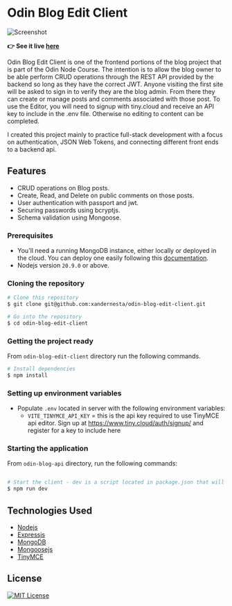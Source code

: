 # Odin Blog Edit Client

![Screenshot](./.jpg)



**:point_right: See it live [here](https://xandernesta.github.io/odin-blog-edit-client/)**

Odin Blog Edit Client is one of the frontend portions of the blog project that is part of the Odin Node Course. The intention is to allow the blog owner to be able perform CRUD operations through the REST API provided by the backend so long as they have the correct JWT. Anyone visiting the first site will be asked to sign in to verify they are the blog admin. From there they can create or manage posts and comments associated with those post. To use the Editor, you will need to signup with tiny.cloud and receive an API key to include in the .env file. Otherwise no editing to content can be completed.

I created this project mainly to practice full-stack development with a focus on authentication, JSON Web Tokens, and connecting different front ends to a backend api.

## Features

- CRUD operations on Blog posts.
- Create, Read, and Delete on public comments on those posts.
- User authentication with passport and jwt.
- Securing passwords using bcryptjs.
- Schema validation using Mongoose.


### Prerequisites

- You'll need a running MongoDB instance, either locally or deployed in the cloud. You can deploy one easily following this [documentation](https://www.mongodb.com/docs/atlas/getting-started/).
- Nodejs version `20.9.0` or above.

### Cloning the repository

```bash
# Clone this repository
$ git clone git@github.com:xandernesta/odin-blog-edit-client.git

# Go into the repository
$ cd odin-blog-edit-client
```

### Getting the project ready

From `odin-blog-edit-client` directory run the following commands.

```bash
# Install dependencies
$ npm install
```


### Setting up environment variables

- Populate `.env` located in server with the following environment variables:
  - `VITE_TINYMCE_API_KEY` = this is the api key required to use TinyMCE api editor. Sign up at https://www.tiny.cloud/auth/signup/ and register for a key to include here

### Starting the application

From `odin-blog-api` directory, run the following commands:

```bash

# Start the client - dev is a script located in package.json that will use concurrently to run (in parallel) nodemon and tailwindcss
$ npm run dev
```

## Technologies Used

- [Nodejs](https://nodejs.org/)
- [Expressjs](https://expressjs.com/)
- [MongoDB](https://www.mongodb.com/)
- [Mongoosejs](https://mongoosejs.com/)
- [TinyMCE](https://www.tiny.cloud/)

## License

<a href="https://github.com/xandernesta/odin-members-only/blob/main/LICENSE">
    <img src="https://img.shields.io/badge/license-MIT-blue.svg?style=flat-square" alt="MIT License">
</a>
